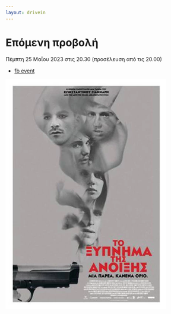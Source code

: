 ```yaml
---
layout: drivein
---
```


# Επόμενη προβολή

Πέμπτη 25 Μαΐου 2023 στις 20.30 (προσέλευση από τις 20.00) 
- [fb event](https://fb.me/e/CpfClxuw)

![poster](./assets/images/to_3ypnhma_ths_anoi3hs.webp)